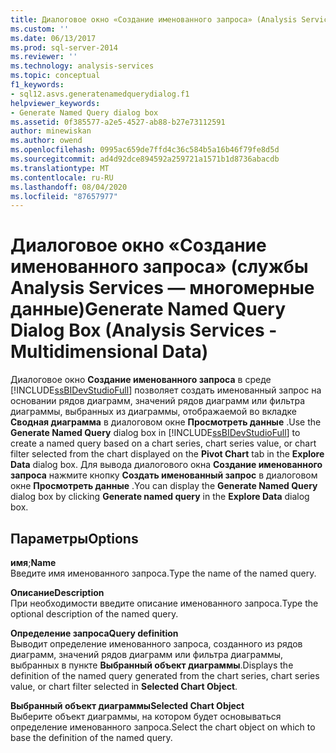 ```yaml
---
title: Диалоговое окно «Создание именованного запроса» (Analysis Services-многомерные данные) | Документация Майкрософт
ms.custom: ''
ms.date: 06/13/2017
ms.prod: sql-server-2014
ms.reviewer: ''
ms.technology: analysis-services
ms.topic: conceptual
f1_keywords:
- sql12.asvs.generatenamedquerydialog.f1
helpviewer_keywords:
- Generate Named Query dialog box
ms.assetid: 0f385577-a2e5-4527-ab88-b27e73112591
author: minewiskan
ms.author: owend
ms.openlocfilehash: 0995ac659de7ffd4c36c584b5a16b46f79fe8d5d
ms.sourcegitcommit: ad4d92dce894592a259721a1571b1d8736abacdb
ms.translationtype: MT
ms.contentlocale: ru-RU
ms.lasthandoff: 08/04/2020
ms.locfileid: "87657977"
---
```

# <a name="generate-named-query-dialog-box-analysis-services---multidimensional-data"></a><span data-ttu-id="4c8c6-102">Диалоговое окно «Создание именованного запроса» (службы Analysis Services — многомерные данные)</span><span class="sxs-lookup"><span data-stu-id="4c8c6-102">Generate Named Query Dialog Box (Analysis Services - Multidimensional Data)</span></span>
  <span data-ttu-id="4c8c6-103">Диалоговое окно **Создание именованного запроса** в среде [!INCLUDE[ssBIDevStudioFull](../includes/ssbidevstudiofull-md.md)] позволяет создать именованный запрос на основании рядов диаграмм, значений рядов диаграмм или фильтра диаграммы, выбранных из диаграммы, отображаемой во вкладке **Сводная диаграмма** в диалоговом окне **Просмотреть данные** .</span><span class="sxs-lookup"><span data-stu-id="4c8c6-103">Use the **Generate Named Query** dialog box in [!INCLUDE[ssBIDevStudioFull](../includes/ssbidevstudiofull-md.md)] to create a named query based on a chart series, chart series value, or chart filter selected from the chart displayed on the **Pivot Chart** tab in the **Explore Data** dialog box.</span></span> <span data-ttu-id="4c8c6-104">Для вывода диалогового окна **Создание именованного запроса** нажмите кнопку **Создать именованный запрос** в диалоговом окне **Просмотреть данные** .</span><span class="sxs-lookup"><span data-stu-id="4c8c6-104">You can display the **Generate Named Query** dialog box by clicking **Generate named query** in the **Explore Data** dialog box.</span></span>  
  
## <a name="options"></a><span data-ttu-id="4c8c6-105">Параметры</span><span class="sxs-lookup"><span data-stu-id="4c8c6-105">Options</span></span>  
 <span data-ttu-id="4c8c6-106">**имя**;</span><span class="sxs-lookup"><span data-stu-id="4c8c6-106">**Name**</span></span>  
 <span data-ttu-id="4c8c6-107">Введите имя именованного запроса.</span><span class="sxs-lookup"><span data-stu-id="4c8c6-107">Type the name of the named query.</span></span>  
  
 <span data-ttu-id="4c8c6-108">**Описание**</span><span class="sxs-lookup"><span data-stu-id="4c8c6-108">**Description**</span></span>  
 <span data-ttu-id="4c8c6-109">При необходимости введите описание именованного запроса.</span><span class="sxs-lookup"><span data-stu-id="4c8c6-109">Type the optional description of the named query.</span></span>  
  
 <span data-ttu-id="4c8c6-110">**Определение запроса**</span><span class="sxs-lookup"><span data-stu-id="4c8c6-110">**Query definition**</span></span>  
 <span data-ttu-id="4c8c6-111">Выводит определение именованного запроса, созданного из рядов диаграмм, значений рядов диаграмм или фильтра диаграммы, выбранных в пункте **Выбранный объект диаграммы**.</span><span class="sxs-lookup"><span data-stu-id="4c8c6-111">Displays the definition of the named query generated from the chart series, chart series value, or chart filter selected in **Selected Chart Object**.</span></span>  
  
 <span data-ttu-id="4c8c6-112">**Выбранный объект диаграммы**</span><span class="sxs-lookup"><span data-stu-id="4c8c6-112">**Selected Chart Object**</span></span>  
 <span data-ttu-id="4c8c6-113">Выберите объект диаграммы, на котором будет основываться определение именованного запроса.</span><span class="sxs-lookup"><span data-stu-id="4c8c6-113">Select the chart object on which to base the definition of the named query.</span></span>  
  
  
